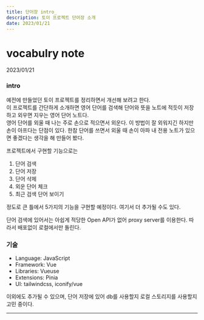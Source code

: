 ```yaml
---
title: 단어장 intro_
description: 토이 프로젝트 단어장 소개
date: 2023/01/21
---
```


# vocabulry note
<div class="flex justify-end text-sm">2023/01/21</div>

### intro
예전에 만들었던 토이 프로젝트를 정리하면서 개선해 보려고 한다.  
이 프로젝트를 간단하게 소개하면 영어 단어를 검색해 단어와 뜻을 노트에 적듯이 저장하고 외우면 지우는 영어 단어 노트다.  
영어 단어를 외울 때 나는 주로 손으로 적으면서 외운다. 이 방법이 잘 외워지긴 하지만 손이 아프다는 단점이 있다. 한참 단어를 쓰면서 외울 때 손이 아파 내 전용 노트가 있으면 좋겠다는 생각을 해 만들어 봤다.   

프로젝트에서 구현할 기능으로는
1. 단어 검색
2. 단어 저장
3. 단어 삭제
4. 외운 단어 체크
5. 최근 검색 단어 보이기

정도로 큰 틀에서 5가지의 기능을 구현할 예정이다. 여기서 더 추가될 수도 있다.  

단어 검색에 있어서는 아쉽게 적당한 Open API가 없어 proxy server를 이용한다. 따라서 배포없이 로컬에서만 돌린다.


### 기술
- Language: JavaScript
- Framework: Vue
- Libraries: Vueuse
- Extensions: Pinia
- UI: tailwindcss, iconify/vue  

이외에도 추가될 수 있으며, 단어 저장에 있어 db를 사용할지 로컬 스토리지를 사용할지 고민 중이다.

---
